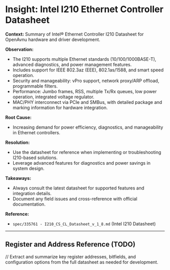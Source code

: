 # Insight: Intel I210 Ethernet Controller Datasheet

**Context:**
Summary of Intel® Ethernet Controller I210 Datasheet for OpenAvnu hardware and driver development.

**Observation:**
- The I210 supports multiple Ethernet standards (10/100/1000BASE-T), advanced diagnostics, and power management features.
- Includes support for IEEE 802.3az (EEE), 802.1as/1588, and smart speed operation.
- Security and manageability: vPro support, network proxy/ARP offload, programmable filters.
- Performance: Jumbo frames, RSS, multiple Tx/Rx queues, low power operation, integrated voltage regulator.
- MAC/PHY interconnect via PCIe and SMBus, with detailed package and marking information for hardware integration.

**Root Cause:**
- Increasing demand for power efficiency, diagnostics, and manageability in Ethernet controllers.

**Resolution:**
- Use the datasheet for reference when implementing or troubleshooting I210-based solutions.
- Leverage advanced features for diagnostics and power savings in system design.

**Takeaways:**
- Always consult the latest datasheet for supported features and integration details.
- Document any field issues and cross-reference with official documentation.

**Reference:**
- `spec/335761 - I210_CS_CL_Datasheet_v_1_8.md` (Intel I210 Datasheet)
---

## Register and Address Reference (TODO)

// Extract and summarize key register addresses, bitfields, and configuration options from the full datasheet as needed for development.
